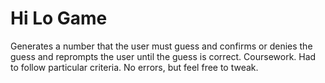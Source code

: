 # Hi Lo Game
 Generates a number that the user must guess and confirms or denies the guess and reprompts the user until the guess is correct.
Coursework. Had to follow particular criteria.
No errors, but feel free to tweak.